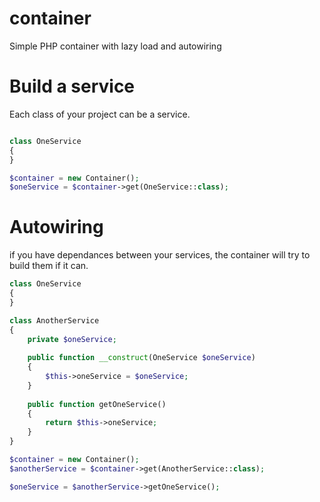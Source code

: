 # container
Simple PHP container with lazy load and autowiring

# Build a service
Each class of your project can be a service. 
```php

class OneService
{
}

$container = new Container();
$oneService = $container->get(OneService::class);
```

# Autowiring
if you have dependances between your services, the container will try to build them if it can.

```php
class OneService
{
}

class AnotherService
{
    private $oneService;
    
    public function __construct(OneService $oneService)
    {
        $this->oneService = $oneService;
    }
    
    public function getOneService()
    {
        return $this->oneService;
    }
}

$container = new Container();
$anotherService = $container->get(AnotherService::class);

$oneService = $anotherService->getOneService();
```
